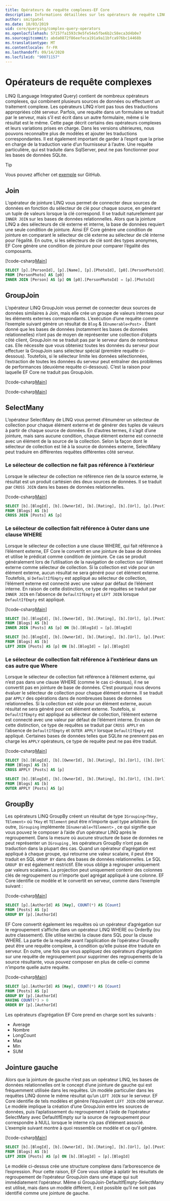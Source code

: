 ```yaml
---
title: Opérateurs de requête complexes-EF Core
description: Informations détaillées sur les opérateurs de requête LINQ plus complexes lors de l’utilisation de Entity Framework Core
author: smitpatel
ms.date: 10/03/2019
uid: core/querying/complex-query-operators
ms.openlocfilehash: 57157fa1593c9e5fe54e5fbe6b2c58eca3d4b0e7
ms.sourcegitcommit: abda0872f86eefeca191a9a11bfca976bc14468b
ms.translationtype: MT
ms.contentlocale: fr-FR
ms.lasthandoff: 09/14/2020
ms.locfileid: "90071157"
---
```

# <a name="complex-query-operators"></a>Opérateurs de requête complexes

LINQ (Language Integrated Query) contient de nombreux opérateurs complexes, qui combinent plusieurs sources de données ou effectuent un traitement complexe. Les opérateurs LINQ n’ont pas tous des traductions appropriées côté serveur. Parfois, une requête dans un formulaire se traduit par le serveur, mais s’il est écrit dans un autre formulaire, même si le résultat est le même. Cette page décrit certains des opérateurs complexes et leurs variations prises en charge. Dans les versions ultérieures, nous pouvons reconnaître plus de modèles et ajouter les traductions correspondantes. Il est également important de garder à l’esprit que la prise en charge de la traduction varie d’un fournisseur à l’autre. Une requête particulière, qui est traduite dans SqlServer, peut ne pas fonctionner pour les bases de données SQLite.

> [!TIP]
> Vous pouvez afficher cet [exemple](https://github.com/dotnet/EntityFramework.Docs/tree/master/samples/core/Querying) sur GitHub.

## <a name="join"></a>Join

L’opérateur de jointure LINQ vous permet de connecter deux sources de données en fonction du sélecteur de clé pour chaque source, en générant un tuple de valeurs lorsque la clé correspond. Il se traduit naturellement par `INNER JOIN` sur les bases de données relationnelles. Alors que la jointure LINQ a des sélecteurs de clé externe et interne, la base de données requiert une seule condition de jointure. Ainsi EF Core génère une condition de jointure en comparant le sélecteur de clé externe au sélecteur de clé interne pour l’égalité. En outre, si les sélecteurs de clé sont des types anonymes, EF Core génère une condition de jointure pour comparer l’égalité des composants.

[!code-csharp[Main](../../../samples/core/Querying/ComplexQuery/Sample.cs#Join)]

```SQL
SELECT [p].[PersonId], [p].[Name], [p].[PhotoId], [p0].[PersonPhotoId], [p0].[Caption], [p0].[Photo]
FROM [PersonPhoto] AS [p0]
INNER JOIN [Person] AS [p] ON [p0].[PersonPhotoId] = [p].[PhotoId]
```

## <a name="groupjoin"></a>GroupJoin

L’opérateur LINQ GroupJoin vous permet de connecter deux sources de données similaires à Join, mais elle crée un groupe de valeurs internes pour les éléments externes correspondants. L’exécution d’une requête comme l’exemple suivant génère un résultat de `Blog`  &  `IEnumerable<Post>` . Étant donné que les bases de données (notamment les bases de données relationnelles) n’ont pas de moyen de représenter une collection d’objets côté client, GroupJoin ne se traduit pas par le serveur dans de nombreux cas. Elle nécessite que vous obteniez toutes les données du serveur pour effectuer la GroupJoin sans sélecteur spécial (première requête ci-dessous). Toutefois, si le sélecteur limite les données sélectionnées, l’extraction de toutes les données du serveur peut entraîner des problèmes de performances (deuxième requête ci-dessous). C’est la raison pour laquelle EF Core ne traduit pas GroupJoin.

[!code-csharp[Main](../../../samples/core/Querying/ComplexQuery/Sample.cs#GroupJoin)]

[!code-csharp[Main](../../../samples/core/Querying/ComplexQuery/Sample.cs#GroupJoinComposed)]

## <a name="selectmany"></a>SelectMany

L’opérateur SelectMany de LINQ vous permet d’énumérer un sélecteur de collection pour chaque élément externe et de générer des tuples de valeurs à partir de chaque source de données. En d’autres termes, il s’agit d’une jointure, mais sans aucune condition, chaque élément externe est connecté avec un élément de la source de la collection. Selon la façon dont le sélecteur de collection est lié à la source de données externe, SelectMany peut traduire en différentes requêtes différentes côté serveur.

### <a name="collection-selector-doesnt-reference-outer"></a>Le sélecteur de collection ne fait pas référence à l’extérieur

Lorsque le sélecteur de collection ne référence rien de la source externe, le résultat est un produit cartésien des deux sources de données. Il se traduit par `CROSS JOIN` dans les bases de données relationnelles.

[!code-csharp[Main](../../../samples/core/Querying/ComplexQuery/Sample.cs#SelectManyConvertedToCrossJoin)]

```SQL
SELECT [b].[BlogId], [b].[OwnerId], [b].[Rating], [b].[Url], [p].[PostId], [p].[AuthorId], [p].[BlogId], [p].[Content], [p].[Rating], [p].[Title]
FROM [Blogs] AS [b]
CROSS JOIN [Posts] AS [p]
```

### <a name="collection-selector-references-outer-in-a-where-clause"></a>Le sélecteur de collection fait référence à Outer dans une clause WHERE

Lorsque le sélecteur de collection a une clause WHERE, qui fait référence à l’élément externe, EF Core le convertit en une jointure de base de données et utilise le prédicat comme condition de jointure. Ce cas se produit généralement lors de l’utilisation de la navigation de collection sur l’élément externe comme sélecteur de collection. Si la collection est vide pour un élément externe, aucun résultat ne sera généré pour cet élément externe. Toutefois, si `DefaultIfEmpty` est appliqué au sélecteur de collection, l’élément externe est connecté avec une valeur par défaut de l’élément interne. En raison de cette distinction, ce type de requêtes se traduit par `INNER JOIN` en l’absence de `DefaultIfEmpty` et `LEFT JOIN` lorsque `DefaultIfEmpty` est appliqué.

[!code-csharp[Main](../../../samples/core/Querying/ComplexQuery/Sample.cs#SelectManyConvertedToJoin)]

```SQL
SELECT [b].[BlogId], [b].[OwnerId], [b].[Rating], [b].[Url], [p].[PostId], [p].[AuthorId], [p].[BlogId], [p].[Content], [p].[Rating], [p].[Title]
FROM [Blogs] AS [b]
INNER JOIN [Posts] AS [p] ON [b].[BlogId] = [p].[BlogId]

SELECT [b].[BlogId], [b].[OwnerId], [b].[Rating], [b].[Url], [p].[PostId], [p].[AuthorId], [p].[BlogId], [p].[Content], [p].[Rating], [p].[Title]
FROM [Blogs] AS [b]
LEFT JOIN [Posts] AS [p] ON [b].[BlogId] = [p].[BlogId]
```

### <a name="collection-selector-references-outer-in-a-non-where-case"></a>Le sélecteur de collection fait référence à l’extérieur dans un cas autre que Where

Lorsque le sélecteur de collection fait référence à l’élément externe, qui n’est pas dans une clause WHERE (comme le cas ci-dessus), il ne se convertit pas en jointure de base de données. C’est pourquoi nous devons évaluer le sélecteur de collection pour chaque élément externe. Il se traduit par `APPLY` des opérations dans de nombreuses bases de données relationnelles. Si la collection est vide pour un élément externe, aucun résultat ne sera généré pour cet élément externe. Toutefois, si `DefaultIfEmpty` est appliqué au sélecteur de collection, l’élément externe est connecté avec une valeur par défaut de l’élément interne. En raison de cette distinction, ce type de requêtes se traduit par `CROSS APPLY` en l’absence de `DefaultIfEmpty` et `OUTER APPLY` lorsque `DefaultIfEmpty` est appliqué. Certaines bases de données telles que SQLite ne prennent pas en charge les `APPLY` opérateurs, ce type de requête peut ne pas être traduit.

[!code-csharp[Main](../../../samples/core/Querying/ComplexQuery/Sample.cs#SelectManyConvertedToApply)]

```SQL
SELECT [b].[BlogId], [b].[OwnerId], [b].[Rating], [b].[Url], ([b].[Url] + N'=>') + [p].[Title] AS [p]
FROM [Blogs] AS [b]
CROSS APPLY [Posts] AS [p]

SELECT [b].[BlogId], [b].[OwnerId], [b].[Rating], [b].[Url], ([b].[Url] + N'=>') + [p].[Title] AS [p]
FROM [Blogs] AS [b]
OUTER APPLY [Posts] AS [p]
```

## <a name="groupby"></a>GroupBy

Les opérateurs LINQ GroupBy créent un résultat de type `IGrouping<TKey, TElement>` où `TKey` et `TElement` peut être n’importe quel type arbitraire. En outre, `IGrouping` implémente `IEnumerable<TElement>` , ce qui signifie que vous pouvez le composer à l’aide d’un opérateur LINQ après le regroupement. Dans la mesure où aucune structure de base de données ne peut représenter un `IGrouping` , les opérateurs GroupBy n’ont pas de traduction dans la plupart des cas. Quand un opérateur d’agrégation est appliqué à chaque groupe, qui retourne une valeur scalaire, il peut être traduit en SQL `GROUP BY` dans des bases de données relationnelles. Le SQL `GROUP BY` est également restrictif. Elle vous oblige à regrouper uniquement par valeurs scalaires. La projection peut uniquement contenir des colonnes clés de regroupement ou n’importe quel agrégat appliqué à une colonne. EF Core identifie ce modèle et le convertit en serveur, comme dans l’exemple suivant :

[!code-csharp[Main](../../../samples/core/Querying/ComplexQuery/Sample.cs#GroupBy)]

```SQL
SELECT [p].[AuthorId] AS [Key], COUNT(*) AS [Count]
FROM [Posts] AS [p]
GROUP BY [p].[AuthorId]
```

EF Core convertit également les requêtes où un opérateur d’agrégation sur le regroupement s’affiche dans un opérateur LINQ WHERE ou OrderBy (ou autre classement). Elle utilise `HAVING` la clause dans SQL pour la clause WHERE. La partie de la requête avant l’application de l’opérateur GroupBy peut être une requête complexe, à condition qu’elle puisse être traduite en serveur. En outre, une fois que vous appliquez des opérateurs d’agrégation sur une requête de regroupement pour supprimer des regroupements de la source résultante, vous pouvez composer en plus de celle-ci comme n’importe quelle autre requête.

[!code-csharp[Main](../../../samples/core/Querying/ComplexQuery/Sample.cs#GroupByFilter)]

```SQL
SELECT [p].[AuthorId] AS [Key], COUNT(*) AS [Count]
FROM [Posts] AS [p]
GROUP BY [p].[AuthorId]
HAVING COUNT(*) > 0
ORDER BY [p].[AuthorId]
```

Les opérateurs d’agrégation EF Core prend en charge sont les suivants :

- Average
- Nombre
- LongCount
- Max
- Min
- SUM

## <a name="left-join"></a>Jointure gauche

Alors que la jointure de gauche n’est pas un opérateur LINQ, les bases de données relationnelles ont le concept d’une jointure de gauche qui est fréquemment utilisée dans les requêtes. Un modèle particulier dans les requêtes LINQ donne le même résultat qu’un `LEFT JOIN` sur le serveur. EF Core identifie de tels modèles et génère l’équivalent `LEFT JOIN` côté serveur. Le modèle implique la création d’une GroupJoin entre les sources de données, puis l’aplatissement du regroupement à l’aide de l’opérateur SelectMany avec DefaultIfEmpty sur la source de regroupement pour correspondre à NULL lorsque le interne n’a pas d’élément associé. L’exemple suivant montre à quoi ressemble ce modèle et ce qu’il génère.

[!code-csharp[Main](../../../samples/core/Querying/ComplexQuery/Sample.cs#LeftJoin)]

```SQL
SELECT [b].[BlogId], [b].[OwnerId], [b].[Rating], [b].[Url], [p].[PostId], [p].[AuthorId], [p].[BlogId], [p].[Content], [p].[Rating], [p].[Title]
FROM [Blogs] AS [b]
LEFT JOIN [Posts] AS [p] ON [b].[BlogId] = [p].[BlogId]
```

Le modèle ci-dessus crée une structure complexe dans l’arborescence de l’expression. Pour cette raison, EF Core vous oblige à aplatir les résultats de regroupement de l’opérateur GroupJoin dans une étape qui suit immédiatement l’opérateur. Même si GroupJoin-DefaultIfEmpty-SelectMany est utilisé, mais dans un modèle différent, il est possible qu’il ne soit pas identifié comme une jointure de gauche.
